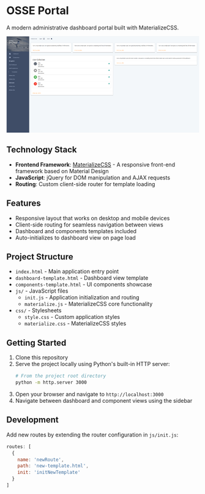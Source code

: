 # OSSE Portal

A modern administrative dashboard portal built with MaterializeCSS.

![OSSE Portal Screenshot](screen.png)

## Technology Stack

- **Frontend Framework**: [MaterializeCSS](https://materializecss.com/) - A responsive front-end framework based on Material Design
- **JavaScript**: jQuery for DOM manipulation and AJAX requests
- **Routing**: Custom client-side router for template loading

## Features

- Responsive layout that works on desktop and mobile devices
- Client-side routing for seamless navigation between views
- Dashboard and components templates included
- Auto-initializes to dashboard view on page load

## Project Structure

- `index.html` - Main application entry point
- `dashboard-template.html` - Dashboard view template
- `components-template.html` - UI components showcase
- `js/` - JavaScript files
  - `init.js` - Application initialization and routing
  - `materialize.js` - MaterializeCSS core functionality
- `css/` - Stylesheets
  - `style.css` - Custom application styles
  - `materialize.css` - MaterializeCSS styles

## Getting Started

1. Clone this repository
2. Serve the project locally using Python's built-in HTTP server:
   ```bash
   # From the project root directory
   python -m http.server 3000
   ```
3. Open your browser and navigate to `http://localhost:3000`
4. Navigate between dashboard and component views using the sidebar

## Development

Add new routes by extending the router configuration in `js/init.js`:

```javascript
routes: [
  {
    name: 'newRoute',
    path: 'new-template.html',
    init: 'initNewTemplate'
  }
]
```